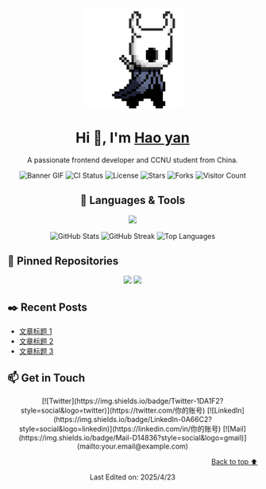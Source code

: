
<p align="center">
    <img src="https://raw.githubusercontent.com/TanZng/TanZng/master/assets/hollor_knight3.gif" width="200">
</p>

<h1 align="center">Hi 👋, I'm <a href="https://159357254680.github.io/archives/">Hao yan</a></h1>
<p align="center">A passionate frontend developer and CCNU student from China.</p>


<p align="center">
   <img src="https://media.giphy.com/media/3o7buirYcmV5nSwIRW/giphy.gif" width="600" alt="Banner GIF"/>
  <img src="https://img.shields.io/github/actions/workflow/status/159357254680/你的仓库/ci.yml?style=for-the-badge" alt="CI Status" />
  <img src="https://img.shields.io/github/license/159357254680/你的仓库?style=for-the-badge" alt="License" />
  <img src="https://img.shields.io/github/stars/159357254680/你的仓库?style=social" alt="Stars" />
  <img src="https://img.shields.io/github/forks/159357254680/你的仓库?style=social" alt="Forks" />

 
  <img src="https://profile-counter.glitch.me/159357254680/count.svg" alt="Visitor Count" />
</p>

<h2 align="center">🚀 Languages & Tools</h2>
<p align="center">
  <img src="https://skillicons.dev/icons?i=js,ts,react,vue,tailwind,html,css,sass,redux,webpack,express,nodejs,reactnative,mysql,git" />
</p>

<p align="center">
  <img src="https://github-readme-stats.vercel.app/api?username=159357254680&show_icons=true&theme=radical" alt="GitHub Stats" />
  <img src="https://github-readme-streak-stats.herokuapp.com/?user=159357254680&theme=radical" alt="GitHub Streak" />
  <img src="https://github-readme-stats.vercel.app/api/top-langs?username=159357254680&layout=compact&theme=radical" alt="Top Languages" />
</p>

## 📌 Pinned Repositories
<p align="center">
  <a href="https://github.com/159357254680/项目A"><img src="https://github-readme-stats.vercel.app/api/pin/?username=159357254680&repo=项目A&theme=radical" /></a>
  <a href="https://github.com/159357254680/项目B"><img src="https://github-readme-stats.vercel.app/api/pin/?username=159357254680&repo=项目B&theme=radical" /></a>
</p>


## ✒️ Recent Posts
<!-- 可用 GitHub Action 自动拉取你的博客 RSS -->
- [文章标题 1](#) <!-- TODO: 填写链接和标题 -->
- [文章标题 2](#)
- [文章标题 3](#)

<!-- ======== 社交链接 ======== -->
## 📫 Get in Touch
<p align="center">
  [![Twitter](https://img.shields.io/badge/Twitter-1DA1F2?style=social&logo=twitter)](https://twitter.com/你的账号)
  [![LinkedIn](https://img.shields.io/badge/LinkedIn-0A66C2?style=social&logo=linkedin)](https://linkedin.com/in/你的账号)
  [![Mail](https://img.shields.io/badge/Mail-D14836?style=social&logo=gmail)](mailto:your.email@example.com) <!-- TODO: 填邮箱 -->
</p>

<p align="right">
  <a href="#top">Back to top ⬆️</a>
</p>

<p align="center">Last Edited on: 2025/4/23</p>
